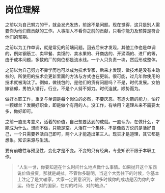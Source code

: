 # 岗位理解

之前以为自己努力的干，就会发光发热，前途不是问题。现在觉得，这只是别人需要你为他们做贡献的工作。人事招人不看你之前的贡献，只看你能力及预算是符合他们的预期。

之前以为工作单调，就是常见的前端问题。回去后来才发现，其他工作也是单调的，例如钢筋工、卖早餐、卖馍的、卖水果的、开商店的、开滴滴的、进厂的等，由于成本问题，多数的厂的岗位都是流水线，一个人只负责一块，然后形成整体。

之前以为自己努力不靠学历也可以成为技术专家，后来才发现，做技术是没有主动权的，所使用的技术会更新里面的方法与方式也在更新。很可能，过几年你使用的技术就被淘汰了。例如，做钱包的，是他们的货有问题吗？不是，时代发展。女怕嫁错郎，男怕入错行。行业，不是个人努不努力。时代造就，顺势而为。

做好本职工作，重复与单调是每个岗位的必然，不要厌恶。有造火箭的能力，怕拧一颗螺丝？发展好职业，即是做个有用的人。没工作，有啥用？道理从来不需要太多，做好即可。

之前一直思考意义，活着的价值，自己想要达到的成就。一直认为，在做什么，才能成为什么。想而不做，只能是空。人活在一个集体，不是像西方说的是活好自己，一个只需要养活自己即可，两个人才能造出第三人。现实才是道理，其它都是想象。知识来源与生活。

要有前瞻性与预见性，变化才是不变。不变的只有经典，专业知识不限于本职工作。

> “人生一世，你要知道在什么时间什么地点做什么事情。如果抛开这个东西说价值投资，那就是胡扯。不管你多聪明，当这个大势往下的时候，你基本上注定了是大输家。大家一定要意识到，很多时候你的成功是因为你的幸运，待在了对的国家，在对的时间、对的地点。”

